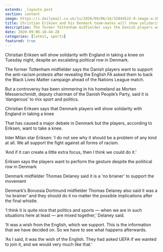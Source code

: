 ```yaml
---
extends: _layouts.post
section: content
image: https://i.dailymail.co.uk/1s/2020/09/06/16/32844522-0-image-a-20_1599406131710.jpg 
title: Christian Eriksen and his Denmark team-mates will show solidarity with England in taking a knee 
description: The former Tottenham midfielder says the Danish players want to support the anti-racism protests after revealing the English FA asked them to back the Black Lives Matter campaign. 
date: 2020-09-06-16-44-28 
categories: [latest, sports] 
featured: true 
--- 
```

Christian Eriksen will show solidarity with England in taking a knee on Tuesday night, despite an escalating political row in Denmark.

The former Tottenham midfielder says the Danish players want to support the anti-racism protests after revealing the English FA asked them to back the Black Lives Matter campaign ahead of the Nations League match.

But a controversy has been simmering in his homeland as Morten Messerschmidt, deputy chairman of the Danish People’s Party, said it is ‘dangerous’ to mix sport and politics.

Christian Eriksen says that Denmark players will show solidarity with England in taking a knee

That has caused a major debate in Denmark but the players, according to Eriksen, want to take a knee.

Inter Milan star Eriksen: ‘I do not see why it should be a problem of any kind at all. We all support the fight against all forms of racism.

‘And if it can create a little extra focus, then I think we could do it.’

Eriksen says the players want to perform the gesture despite the poliitical row in Denmark

Denmark midfielder Thomas Delaney said it is a 'no brianer' to support the movement

Denmark’s Borussia Dortmund midfielder Thomas Delaney also said it was a ‘no brainer’ and they should do it no matter the possible implications after the final whistle.

‘I think it is quite nice that politics and sports — when we are in such situations here at least — are mixed together,’ Delaney said.

‘It was a wish from the English, which we support. This is the information that we have decided on. So we have to see what happens afterwards.

‘As I said, it was the wish of the English. They had asked UEFA if we wanted to join it, and we would very much like that.’

